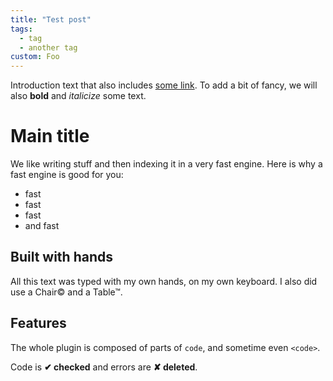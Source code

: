```yaml
---
title: "Test post"
tags: 
  - tag
  - another tag
custom: Foo
---
```


Introduction text that also includes [some link](https://www.algolia.com). To
add a bit of fancy, we will also __bold__ and _italicize_ some text.

# Main title

We like writing stuff and then indexing it in a very fast engine. Here is why
a fast engine is good for you:

* fast
* fast
* fast
* and fast

## Built with hands

All this text was typed with my own hands, on my own keyboard. I also did use
a Chair© and a Table™.

## Features

The whole plugin is composed of parts of `code`, and sometime even
<code>&lt;code&gt;</code>.

Code is __✔ checked__ and errors are __✘ deleted__.

